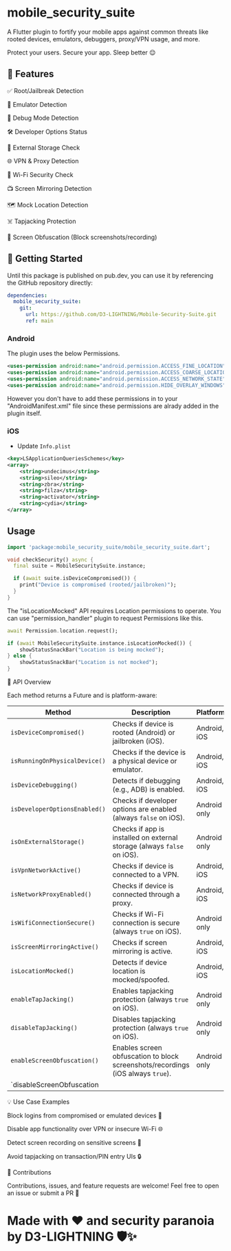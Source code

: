 # mobile_security_suite

A Flutter plugin to fortify your mobile apps against common threats like rooted devices, emulators, debuggers, proxy/VPN usage, and more.

Protect your users. Secure your app. Sleep better 😌

## 🌟 Features

✅ Root/Jailbreak Detection

📱 Emulator Detection

🐞 Debug Mode Detection

🛠️ Developer Options Status

💽 External Storage Check

🌐 VPN & Proxy Detection

📶 Wi-Fi Security Check

📺 Screen Mirroring Detection

🗺️ Mock Location Detection

☠️ Tapjacking Protection

🚫 Screen Obfuscation (Block screenshots/recording)

## 🚀 Getting Started

Until this package is published on pub.dev, you can use it by referencing the GitHub repository directly:

``` yaml
dependencies:
  mobile_security_suite:
    git:
      url: https://github.com/D3-LIGHTNING/Mobile-Security-Suite.git
      ref: main    
```

### Android

The plugin uses the below Permissions. 

```xml
<uses-permission android:name="android.permission.ACCESS_FINE_LOCATION"/>
<uses-permission android:name="android.permission.ACCESS_COARSE_LOCATION" />
<uses-permission android:name="android.permission.ACCESS_NETWORK_STATE" />
<uses-permission android:name="android.permission.HIDE_OVERLAY_WINDOWS" />
```    

However you don't have to add these permissions in to your "AndroidManifest.xml" file since these permissions are alrady added in the plugin itself.

### iOS

- Update `Info.plist`

```xml
<key>LSApplicationQueriesSchemes</key>
<array>
    <string>undecimus</string>
    <string>sileo</string>
    <string>zbra</string>
    <string>filza</string>
    <string>activator</string>
    <string>cydia</string>
</array>
```

## Usage

``` dart
import 'package:mobile_security_suite/mobile_security_suite.dart';

void checkSecurity() async {
  final suite = MobileSecuritySuite.instance;

  if (await suite.isDeviceCompromised()) {
    print("Device is compromised (rooted/jailbroken)");
  }
}
```

The "isLocationMocked" API requires Location permissions to operate. You can use "permission_handler" plugin to request Permissions like this.

``` dart
await Permission.location.request();

if (await MobileSecuritySuite.instance.isLocationMocked()) {
    showStatusSnackBar("Location is being mocked");
} else {
    showStatusSnackBar("Location is not mocked");
}
```

📘 API Overview

Each method returns a Future<bool> and is platform-aware:

| Method                        | Description                                                                     | Platforms    | Returns                                |
| ----------------------------- | ------------------------------------------------------------------------------- | ------------ | -------------------------------------- |
| `isDeviceCompromised()`       | Checks if device is rooted (Android) or jailbroken (iOS).                       | Android, iOS | `Future<bool>` (`true` if compromised) |
| `isRunningOnPhysicalDevice()` | Checks if the device is a physical device or emulator.                          | Android, iOS | `Future<bool>` (`true` if physical)    |
| `isDeviceDebugging()`         | Detects if debugging (e.g., ADB) is enabled.                                    | Android, iOS | `Future<bool>`                         |
| `isDeveloperOptionsEnabled()` | Checks if developer options are enabled (always `false` on iOS).                | Android only | `Future<bool>`                         |
| `isOnExternalStorage()`       | Checks if app is installed on external storage (always `false` on iOS).         | Android only | `Future<bool>`                         |
| `isVpnNetworkActive()`        | Checks if device is connected to a VPN.                                         | Android, iOS | `Future<bool>`                         |
| `isNetworkProxyEnabled()`     | Checks if device is connected through a proxy.                                  | Android, iOS | `Future<bool>`                         |
| `isWifiConnectionSecure()`    | Checks if Wi-Fi connection is secure (always `true` on iOS).                    | Android only | `Future<bool>`                         |
| `isScreenMirroringActive()`   | Checks if screen mirroring is active.                                           | Android, iOS | `Future<bool>`                         |
| `isLocationMocked()`          | Detects if device location is mocked/spoofed.                                   | Android, iOS | `Future<bool>`                         |
| `enableTapJacking()`          | Enables tapjacking protection (always `true` on iOS).                           | Android only | `Future<bool>`                         |
| `disableTapJacking()`         | Disables tapjacking protection (always `true` on iOS).                          | Android only | `Future<bool>`                         |
| `enableScreenObfuscation()`   | Enables screen obfuscation to block screenshots/recordings (iOS always `true`). | Android only | `Future<bool>`                         |
| \`disableScreenObfuscation    |                                                                                 |              |                                        |


💡 Use Case Examples

Block logins from compromised or emulated devices 🧪

Disable app functionality over VPN or insecure Wi-Fi 🌐

Detect screen recording on sensitive screens 🎥

Avoid tapjacking on transaction/PIN entry UIs 🔒

🤝 Contributions

Contributions, issues, and feature requests are welcome! Feel free to open an issue or submit a PR 💌

# Made with ❤️ and security paranoia by D3-LIGHTNING 🛡️✨

